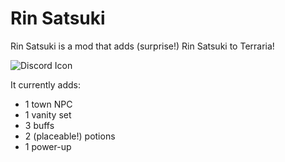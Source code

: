 # Rin Satsuki
Rin Satsuki is a mod that adds (surprise!) Rin Satsuki to Terraria!

![Discord Icon](https://cdn.discordapp.com/attachments/701832459917983747/712088978328912003/discordicon.png)

It currently adds: 
 - 1 town NPC
 - 1 vanity set
 - 3 buffs
 - 2 (placeable!) potions
 - 1 power-up
